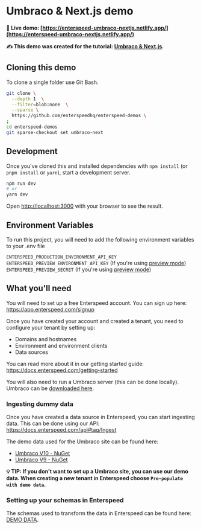 # Umbraco & Next.js demo

**🔗 Live demo: [https://enterspeed-umbraco-nextjs.netlify.app/](https://enterspeed-umbraco-nextjs.netlify.app/)**

**✍ This demo was created for the tutorial: [Umbraco & Next.js](https://docs.enterspeed.com/tutorials/umbraco-nextjs/intro).**

## Cloning this demo

To clone a single folder use Git Bash.

```bash
git clone \
  --depth 1  \
  --filter=blob:none  \
  --sparse \
  https://github.com/enterspeedhq/enterspeed-demos \
;
cd enterspeed-demos
git sparse-checkout set umbraco-next
```

## Development

Once you've cloned this and installed dependencies with `npm install` (or `pnpm install` or `yarn`), start a development server.

```bash
npm run dev
# or
yarn dev
```

Open [http://localhost:3000](http://localhost:3000) with your browser to see the result.

## Environment Variables

To run this project, you will need to add the following environment variables to your .env file

`ENTERSPEED_PRODUCTION_ENVIRONMENT_API_KEY`
`ENTERSPEED_PREVIEW_ENVIRONMENT_API_KEY` (If you're using [preview mode](https://nextjs.org/docs/advanced-features/preview-mode))
`ENTERSPEED_PREVIEW_SECRET` (If you're using [preview mode](https://nextjs.org/docs/advanced-features/preview-mode))

## What you'll need

You will need to set up a free Enterspeed account. You can sign up here: https://app.enterspeed.com/signup

Once you have created your account and created a tenant, you need to configure your tenant by setting up:

- Domains and hostnames
- Environment and environment clients
- Data sources

You can read more about it in our getting started guide: https://docs.enterspeed.com/getting-started

You will also need to run a Umbraco server (this can be done locally). Umbraco can be [downloaded here](https://our.umbraco.com/download).

### Ingesting dummy data

Once you have created a data source in Enterspeed, you can start ingesting data. This can be done using our API: https://docs.enterspeed.com/api#tag/Ingest

The demo data used for the Umbraco site can be found here:

- [Umbraco V10 - NuGet](https://www.nuget.org/packages/Enterspeed.Demos.UmbracoCms.V10.FairyTales)
- [Umbraco V9 - NuGet](https://www.nuget.org/packages/Enterspeed.Demos.UmbracoCms.V9.FairyTales)

**💡 TIP: If you don't want to set up a Umbraco site, you can use our demo data. When creating a new tenant in Enterspeed choose `Pre-populate with demo data`.**

### Setting up your schemas in Enterspeed

The schemas used to transform the data in Enterspeed can be found here: [DEMO DATA](./DEMO-DATA/).

